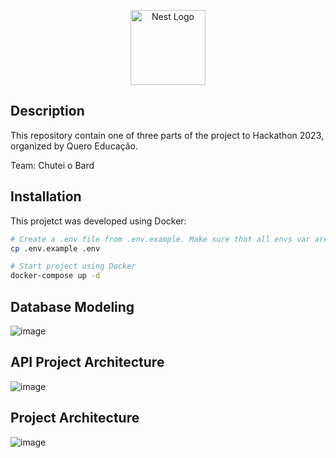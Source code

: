 <p align="center">
  <a href="http://nestjs.com/" target="blank"><img src="https://nestjs.com/img/logo-small.svg" width="120" alt="Nest Logo" /></a>
</p>

## Description

This repository contain one of three parts of the project to Hackathon 2023, organized by Quero Educação.

Team: Chutei o Bard

## Installation

This projetct was developed using Docker:

```bash
# Create a .env file from .env.example. Make sure that all envs var are with the right values.
cp .env.example .env

# Start project using Docker
docker-compose up -d
```

## Database Modeling

![image](https://github.com/leonakao/hackathon-api/assets/49794183/63a2f92d-f6c0-4054-9cec-6589d389330a)


## API Project Architecture

![image](https://github.com/leonakao/hackathon-api/assets/49794183/41eff641-4b29-4f53-b462-3c1cbaa511c7)

## Project Architecture

![image](https://github.com/leonakao/hackathon-api/assets/49794183/795c410c-badb-4ad7-8ecf-b82cbab0edf0)

